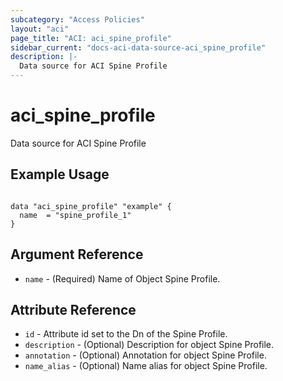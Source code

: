 ```yaml
---
subcategory: "Access Policies"
layout: "aci"
page_title: "ACI: aci_spine_profile"
sidebar_current: "docs-aci-data-source-aci_spine_profile"
description: |-
  Data source for ACI Spine Profile
---
```


# aci_spine_profile #
Data source for ACI Spine Profile

## Example Usage ##

```hcl

data "aci_spine_profile" "example" {
  name  = "spine_profile_1"
}

```


## Argument Reference ##
* `name` - (Required) Name of Object Spine Profile.


## Attribute Reference

* `id` - Attribute id set to the Dn of the Spine Profile.
* `description` - (Optional) Description for object Spine Profile.
* `annotation` - (Optional) Annotation for object Spine Profile.
* `name_alias` - (Optional) Name alias for object Spine Profile.
